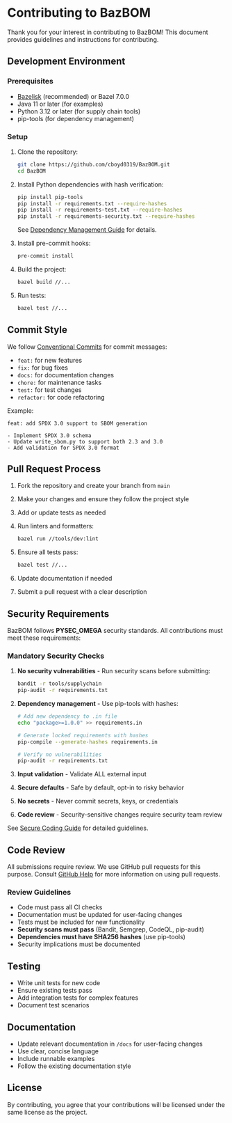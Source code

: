 # Contributing to BazBOM

Thank you for your interest in contributing to BazBOM! This document provides guidelines and instructions for contributing.

## Development Environment

### Prerequisites

- [Bazelisk](https://github.com/bazelbuild/bazelisk) (recommended) or Bazel 7.0.0
- Java 11 or later (for examples)
- Python 3.12 or later (for supply chain tools)
- pip-tools (for dependency management)

### Setup

1. Clone the repository:

   ```bash
   git clone https://github.com/cboyd0319/BazBOM.git
   cd BazBOM
   ```

2. Install Python dependencies with hash verification:

   ```bash
   pip install pip-tools
   pip install -r requirements.txt --require-hashes
   pip install -r requirements-test.txt --require-hashes
   pip install -r requirements-security.txt --require-hashes
   ```

   See [Dependency Management Guide](docs/DEPENDENCY_MANAGEMENT.md) for details.

3. Install pre-commit hooks:

   ```bash
   pre-commit install
   ```

4. Build the project:

   ```bash
   bazel build //...
   ```

5. Run tests:

   ```bash
   bazel test //...
   ```

## Commit Style

We follow [Conventional Commits](https://www.conventionalcommits.org/) for commit messages:

- `feat:` for new features
- `fix:` for bug fixes
- `docs:` for documentation changes
- `chore:` for maintenance tasks
- `test:` for test changes
- `refactor:` for code refactoring

Example:

```text
feat: add SPDX 3.0 support to SBOM generation

- Implement SPDX 3.0 schema
- Update write_sbom.py to support both 2.3 and 3.0
- Add validation for SPDX 3.0 format
```

## Pull Request Process

1. Fork the repository and create your branch from `main`
2. Make your changes and ensure they follow the project style
3. Add or update tests as needed
4. Run linters and formatters:

   ```bash
   bazel run //tools/dev:lint
   ```

5. Ensure all tests pass:

   ```bash
   bazel test //...
   ```
6. Update documentation if needed
7. Submit a pull request with a clear description

## Security Requirements

BazBOM follows **PYSEC_OMEGA** security standards. All contributions must meet these requirements:

### Mandatory Security Checks

1. **No security vulnerabilities** - Run security scans before submitting:
   ```bash
   bandit -r tools/supplychain
   pip-audit -r requirements.txt
   ```

2. **Dependency management** - Use pip-tools with hashes:
   ```bash
   # Add new dependency to .in file
   echo "package>=1.0.0" >> requirements.in
   
   # Generate locked requirements with hashes
   pip-compile --generate-hashes requirements.in
   
   # Verify no vulnerabilities
   pip-audit -r requirements.txt
   ```

3. **Input validation** - Validate ALL external input
4. **Secure defaults** - Safe by default, opt-in to risky behavior
5. **No secrets** - Never commit secrets, keys, or credentials
6. **Code review** - Security-sensitive changes require security team review

See [Secure Coding Guide](security/SECURE_CODING_GUIDE.md) for detailed guidelines.

## Code Review

All submissions require review. We use GitHub pull requests for this purpose. Consult
[GitHub Help](https://help.github.com/articles/about-pull-requests/) for more information on using pull requests.

### Review Guidelines

- Code must pass all CI checks
- Documentation must be updated for user-facing changes
- Tests must be included for new functionality
- **Security scans must pass** (Bandit, Semgrep, CodeQL, pip-audit)
- **Dependencies must have SHA256 hashes** (use pip-tools)
- Security implications must be documented

## Testing

- Write unit tests for new code
- Ensure existing tests pass
- Add integration tests for complex features
- Document test scenarios

## Documentation

- Update relevant documentation in `/docs` for user-facing changes
- Use clear, concise language
- Include runnable examples
- Follow the existing documentation style

## License

By contributing, you agree that your contributions will be licensed under the same license as the project.
